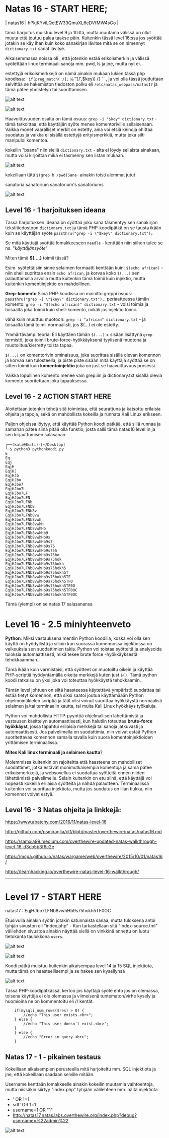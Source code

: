 # Natas 16 - START HERE;

| natas16  | hPkjKYviLQctEW33QmuXL6eDVfMW4sGo |
 
tämä harjoitus muistuu level 9 ja 10:ltä, mutta muutama välissä on ollut muuta että joutuu palaa taakse päin. Kuitenkin tässä level 16:ssa jos syöttää jotakin se käy ihan kuin koko sanakirjan lävitse mitä se on nimennyt `dictionary.txt` sanat lävitse.

Aikaisemmassa noissa oli , että jotenkin estää erikoismerkin ja välissä syötettään linux terminaali sanoja mm. pwd, ls ja jne, mutta nyt ei.

estettyjä erikoismerkkejö on nämä ainakin mukaan lukien tässä php koodissa: ` if(preg_match('/[;|&`\'"]/',$key)) {} `` , ja voi olla tässä jouduttaan selvittää se hakemiston tiedoston polku eli `/etc/natas_webpass/natas17` ja tämä pätee yhdistelyn tai suorittamisen.

![alt text](./kuvat-level16-20/natas16-0.png)

![alt text](./kuvat-level16-20/natas16-1.png)


Haavoittuvuuden osalta on tämä osuus: `grep -i "$key" dictionary.txt` - tämä tarkoittaa, että käyttäjän syöte menee komentoriville sellaisenaan. Vaikka monet vaaralliset merkit on estetty, aina voi etsiä keinoja ohittaa suodatus ja vaikka ei sisällä estettyjä erityismerkkiä, mutta joka silti manipuloi komentoa.

kokeilin "bsana" niin siellä `dictionary.txt` - alta ei löydy sellaista ainakaan, mutta voisi kirjoittaa mikä ei täsmenny sen listan mukaan. 

![alt text](./kuvat-level16-20/natas16-2.png)

kokeillaan tätä `$(grep b /pwd)Sana`- ainakin toisti alemmat jutut

sanatoria
sanatorium
sanatorium's
sanatoriums

![alt text](./kuvat-level16-20/natas16-3.png)


## Level 16 - 1 harjoituksen ideana

Tässä harjoituksen ideana on syöttää joku sana täsmentyy sen sanakirjan tekstitiedostoon `dictionary.txt` ja tämä PHP-koodipätkä on se tausta ikään kuin se käyttäjän syöte `passthru("grep -i \"$key\" dictionary.txt");`

Se mitä käyttäjä syöttää lomakkeeseen `needle` - kenttään niin siihen tulee se ns. "_käyttäjänsyöte_"


Miten tämä **$(....)** toimii tässä?

Esim. syötettäisiin sinne selaimen formaatti kenttään kuin: `$(echo african)` - niin shell suorittaa ensin `echo african`, ja korvaa koko `$(...)` sen palauttamalla arvolla mutta kuitenkin tämä toimii kuin injektio, mutta kuitenkin komentiinjektio on mahdollinen.

**Grep-komento**
Siinä PHP-koodissa on mainittu greppi osuus: `passthru("grep -i \"$key\" dictionary.txt");`.
periaatteessa tämän komento: `grep -i "$(echo african)" dictionary.txt` - voisi toimia ja toisaalta joka toimii kuin shell-komento, mikäli jos injektio toimii.

vähä kuin muuttuu muotoon: `grep -i "african" dictionary.txt`  - ja toisaalta tämä toimii normaalisti, jos $(...) ei ole estetty.

Ymmärtävämpi teoria:
Eli käyttäen tämän `$(...)` + sisään lisättynä `grep` termistö, joka toimii brute-force-hyökkäyksenä tyylisenä muotona ja muotoiltua/kierretty toista tapaa.


`$(...)` on komentorivin ominaisuus, joka suorittaa sisällä olevan komennon ja korvaa sen tulosteella, ja piste piste sisään mitä käyttäjä syöttää se on sitten toimii kuin **komentoinjektio** joka on just se haavoittuvuus prosessi.

Vaikka lopullinen komento menee vain grep:iin ja dictionary.txt sisällä olevia komento suoritettaan joka tapauksessa.


## Level 16 - 2 ACTION START HERE

Aloitettaan jotenkin tehdä sitä toimintaa, että seurattuna ja katsottu erilaisia ohjeita ja tapoja, sekä on mahdollista kokeilla ja runnata Kali Linux erikseen.

Paljon ohjeissa löytyy, että käyttää Python koodi pätkää, että sillä runnaa ja samahan pätee siinä pitää olla funktio, josta sallii tämä natas16 level:in ja sen kirjauttumisen salasanan.

```
┌──(kali㉿kali)-[~/Desktop]
└─$ python3 pythonkoodi.py 
E
Eq
Eqj
EqjH
EqjHJ
EqjHJb
EqjHJbo
EqjHJbo7
EqjHJbo7L
EqjHJbo7LF
EqjHJbo7LFN
EqjHJbo7LFNb
EqjHJbo7LFNb8
EqjHJbo7LFNb8v
EqjHJbo7LFNb8vw
EqjHJbo7LFNb8vwh
EqjHJbo7LFNb8vwhH
EqjHJbo7LFNb8vwhHb
EqjHJbo7LFNb8vwhHb9
EqjHJbo7LFNb8vwhHb9s
EqjHJbo7LFNb8vwhHb9s7
EqjHJbo7LFNb8vwhHb9s75
EqjHJbo7LFNb8vwhHb9s75h
EqjHJbo7LFNb8vwhHb9s75ho                                                                                            
EqjHJbo7LFNb8vwhHb9s75hok                                                                                           
EqjHJbo7LFNb8vwhHb9s75hokh                                                                                          
EqjHJbo7LFNb8vwhHb9s75hokh5                                                                                         
EqjHJbo7LFNb8vwhHb9s75hokh5T                                                                                        
EqjHJbo7LFNb8vwhHb9s75hokh5TF                                                                                       
EqjHJbo7LFNb8vwhHb9s75hokh5TF0
EqjHJbo7LFNb8vwhHb9s75hokh5TF0O
EqjHJbo7LFNb8vwhHb9s75hokh5TF0OC
EqjHJbo7LFNb8vwhHb9s75hokh5TF0OC
```

Tämä (ylempi) on se natas 17 salasanansa


# Level 16 - 2.5 miniyhteenveto

**Python**:
Miksi vastauksena mentiin Python koodilla, koska voi olla sen käyttö on hyödyllistä ja silloin kun suorassa komennossa injektiossa on vaikeuksia sen suodattimien takia. Python voi toistaa syötteitä ja analysoida tuloksia automaattisesti, mikä tekee brute force -hyökkäyksestä tehokkaamman.

Tämä ikään kuin varmistaisi, että syötteet on muotoiltu oikein ja käyttää PHP-scriptiä hyödyntämällä oikeita merkkejä kuten just `$()`. Tämä python koodi ratkaisu on yksi joka voi toteuttaa hyökkäystä tehokkaamin. 

Tämän level johtuen on siitä haasteessa käytettävä ympäristö suodattaa tai estää tietyt komennon, että siksi saatoi joutua käyttämäään Python ohjelmointikielen scriptiä ja täät olisi voinut suorittaa hyökkäystä normaalisti selaimen ja/tai terminaalin kautta, tai muita Kali Linux hyökkäys työkaluja.

Python voi mahdollista HTTP-pyyntöä ohjelmallisen lähettämistä ja vastausen käsittelyn automaattisesti, kun halutiin toteuttaa **brute-force hyökkäyst**, jossa tapahtui erilaisia merkkejä tai sanoja jatkuvasti ja automaattisesti. Jos palvelimella on suodattimia, niin voivat estää Python suoritettavaa komennon samalla tavalla kuin suora komentoinjektioiden yrittämisen terminaalissa.


**Mites Kali linux terminaali ja selaimen kautta**?

Molemmissa kuitenkin on rajoiteitta että haasteena on mahdolliset suodattimet, jotka estävät monimutkaisempia komentoja ja sama pätee erikoismerkkejä, ja websovellus ei suodattaa syötteitä ennen niiden lähettämistä palvelimelle. Selain kuitenkin on etu siinä, että käyttäjä voi nopeasti kokeilla erilaisia syötteitä ja nähdä palautteen. Terminaalissa kuitenkin voi suorittaa injektiota, mutta jos suodatus on liian tiukka, niin komennot voivat estyä.



## Level 16 - 3 Natas ohjeita ja linkkejä:

https://www.abatchy.com/2016/11/natas-level-16

http://github.com/psmiraglia/ctf/blob/master/overthewire/natas/natas16.md

https://samxia99.medium.com/overthewire-updated-natas-walkthrough-level-16-d3cb5b3f6c2e

https://mcpa.github.io/natas/wargame/web/overthewire/2015/10/01/natas16/

https://learnhacking.io/overthewire-natas-level-16-walkthrough/

---

# Level 17 - START HERE

natas17 : EqjHJbo7LFNb8vwhHb9s75hokh5TF0OC

Etusivulla ainakin syötin jotakin satunnaista sanaa, mutta tuloksena antoi tyhjän sivuston eli "index.php" - Kun tarkastellaan sitä "index-source.tml" välilehden sivustoa ainakin näyttää siellä on vinkkinä annettu on luotu tietokanta taulukkona `users`.

![alt text](./kuvat-level16-20/natas17-0.png)

![alt text](./kuvat-level16-20/natas17-1.png)


Koodi pätkä muistuu kuitenkin aikaisempaa level 14 ja 15 SQL injektiota, mutta tämä on haasteellisempi ja se hakee sen kysellynsä

![alt text](./kuvat-level16-20/natas17-2.png)


Tässä PHP-koodipätkässä, kertoo jos käyttäjä syöte ehto jos on olemassa, toisena käyttäjä ei ole olemassa ja viimeisenä tuntematon/virhe kysely ja huomioina ne on kommentoitu eli // kentät.

```
    if(mysqli_num_rows($res) > 0) {
        //echo "This user exists.<br>";
    } else {
        //echo "This user doesn't exist.<br>";
    }
    } else {
        //echo "Error in query.<br>";
    }
```

## Natas 17 - 1 - pikainen testaus

Kokeillaan aikaisempien perusteella mitä harjoiteltu mm. SQL injektiota ja jne, että kokeillaan saadaan selville mitään.

Username kenttään lomakkeelle ainakin kokeilin muutamia vaihtoehtoja, mutta niissäkin siirtyy "index.php" tyhjään välilehteen mm. näitä injektiota

- ' OR 1=1
- sdf' OR 1=1
- username=1 OR "1"
- http://natas17.natas.labs.overthewire.org/index.php?debug?username=%22admin%22

![alt text](./kuvat-level16-20/natas17-3.png)





